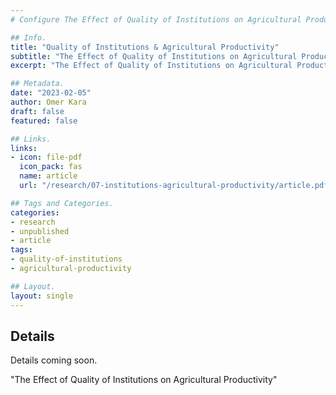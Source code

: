 ```yaml
---
# Configure The Effect of Quality of Institutions on Agricultural Productivity Page.

## Info.
title: "Quality of Institutions & Agricultural Productivity"
subtitle: "The Effect of Quality of Institutions on Agricultural Productivity"
excerpt: "The Effect of Quality of Institutions on Agricultural Productivity" ## Shown on the Research Main Page, but does not shown on the Research Page.

## Metadata.
date: "2023-02-05"
author: Omer Kara
draft: false
featured: false

## Links.
links:
- icon: file-pdf
  icon_pack: fas
  name: article
  url: "/research/07-institutions-agricultural-productivity/article.pdf"

## Tags and Categories.
categories:
- research
- unpublished
- article
tags:
- quality-of-institutions
- agricultural-productivity

## Layout.
layout: single
---
```


## Details
Details coming soon.

"The Effect of Quality of Institutions on Agricultural Productivity"

